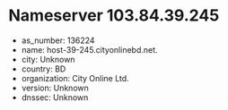 # Nameserver 103.84.39.245

* as_number: 136224
* name: host-39-245.cityonlinebd.net.
* city: Unknown
* country: BD
* organization: City Online Ltd.
* version: Unknown
* dnssec: Unknown
